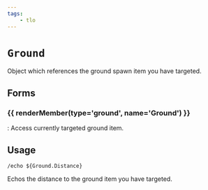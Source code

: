 ```yaml
---
tags:
    - tlo
---
```

# `Ground`

Object which references the ground spawn item you have targeted.

## Forms

### {{ renderMember(type='ground', name='Ground') }}

:   Access currently targeted ground item.


## Usage

```
/echo ${Ground.Distance}
```

Echos the distance to the ground item you have targeted.

[ground]: ../data-types/datatype-ground.md

